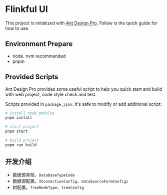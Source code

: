 # Flinkful UI

This project is initialized with [Ant Design Pro](https://pro.ant.design). Follow is the quick guide for how to use.

## Environment Prepare

* node. nvm recommended
* pnpm

## Provided Scripts

Ant Design Pro provides some useful script to help you quick start and build with web project, code style check and test.

Scripts provided in `package.json`. It's safe to modify or add additional script:

```bash
# install node_modules
pnpm install

# start project
pnpm start

# build project
pnpm run build
```



## 开发介绍

* 数据源类型。`DatabaseTypeCode`
* 数据源配置。`IConnectionConfig`、`dataSourceFormConfigs`
* 树配置。`TreeNodeType`、`treeConfig`

